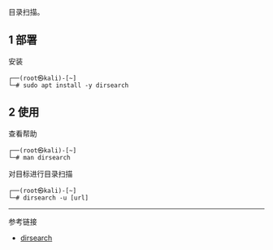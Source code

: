 目录扫描。

## 1 部署

安装

```shell
┌──(root㉿kali)-[~]
└─# sudo apt install -y dirsearch
```

## 2 使用

查看帮助

```shell
┌──(root㉿kali)-[~]
└─# man dirsearch
```

对目标进行目录扫描

```shell
┌──(root㉿kali)-[~]
└─# dirsearch -u [url]
```

---

参考链接

- [dirsearch](https://www.kali.org/tools/dirsearch/)
